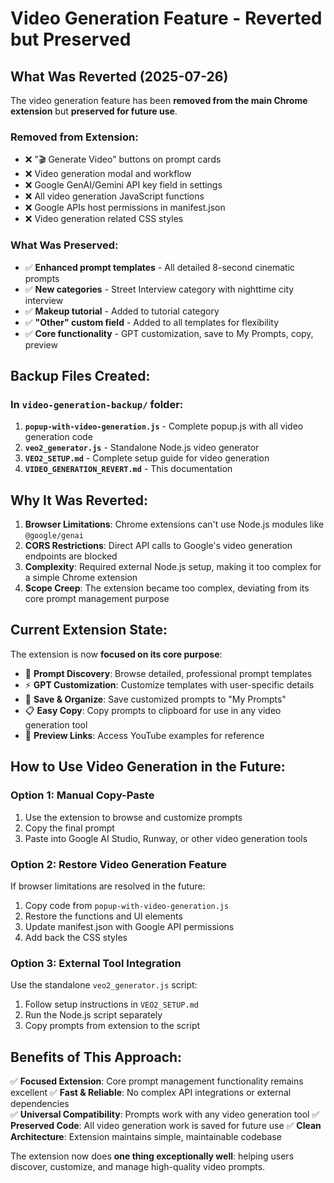 # Video Generation Feature - Reverted but Preserved

## What Was Reverted (2025-07-26)

The video generation feature has been **removed from the main Chrome extension** but **preserved for future use**.

### Removed from Extension:
- ❌ "🎬 Generate Video" buttons on prompt cards
- ❌ Video generation modal and workflow
- ❌ Google GenAI/Gemini API key field in settings
- ❌ All video generation JavaScript functions
- ❌ Google APIs host permissions in manifest.json
- ❌ Video generation related CSS styles

### What Was Preserved:
- ✅ **Enhanced prompt templates** - All detailed 8-second cinematic prompts
- ✅ **New categories** - Street Interview category with nighttime city interview
- ✅ **Makeup tutorial** - Added to tutorial category
- ✅ **"Other" custom field** - Added to all templates for flexibility
- ✅ **Core functionality** - GPT customization, save to My Prompts, copy, preview

## Backup Files Created:

### In `video-generation-backup/` folder:
1. **`popup-with-video-generation.js`** - Complete popup.js with all video generation code
2. **`veo2_generator.js`** - Standalone Node.js video generator
3. **`VEO2_SETUP.md`** - Complete setup guide for video generation
4. **`VIDEO_GENERATION_REVERT.md`** - This documentation

## Why It Was Reverted:

1. **Browser Limitations**: Chrome extensions can't use Node.js modules like `@google/genai`
2. **CORS Restrictions**: Direct API calls to Google's video generation endpoints are blocked
3. **Complexity**: Required external Node.js setup, making it too complex for a simple Chrome extension
4. **Scope Creep**: The extension became too complex, deviating from its core prompt management purpose

## Current Extension State:

The extension is now **focused on its core purpose**:
- 📝 **Prompt Discovery**: Browse detailed, professional prompt templates
- ⚡ **GPT Customization**: Customize templates with user-specific details
- 💾 **Save & Organize**: Save customized prompts to "My Prompts"
- 📋 **Easy Copy**: Copy prompts to clipboard for use in any video generation tool
- 🔗 **Preview Links**: Access YouTube examples for reference

## How to Use Video Generation in the Future:

### Option 1: Manual Copy-Paste
1. Use the extension to browse and customize prompts
2. Copy the final prompt
3. Paste into Google AI Studio, Runway, or other video generation tools

### Option 2: Restore Video Generation Feature
If browser limitations are resolved in the future:
1. Copy code from `popup-with-video-generation.js`
2. Restore the functions and UI elements
3. Update manifest.json with Google API permissions
4. Add back the CSS styles

### Option 3: External Tool Integration
Use the standalone `veo2_generator.js` script:
1. Follow setup instructions in `VEO2_SETUP.md`
2. Run the Node.js script separately
3. Copy prompts from extension to the script

## Benefits of This Approach:

✅ **Focused Extension**: Core prompt management functionality remains excellent
✅ **Fast & Reliable**: No complex API integrations or external dependencies  
✅ **Universal Compatibility**: Prompts work with any video generation tool
✅ **Preserved Code**: All video generation work is saved for future use
✅ **Clean Architecture**: Extension maintains simple, maintainable codebase

The extension now does **one thing exceptionally well**: helping users discover, customize, and manage high-quality video prompts.